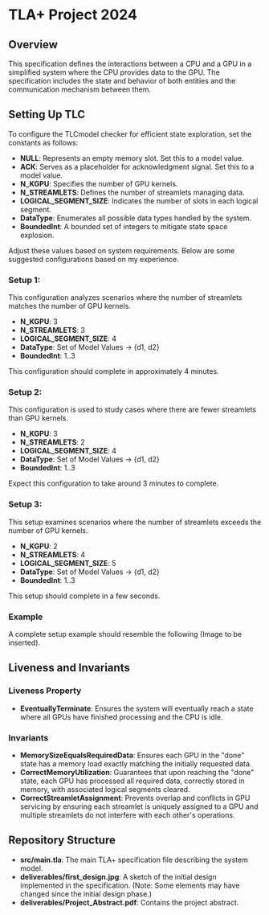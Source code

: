 
# TLA+ Project 2024

## Overview

This specification defines the interactions between a CPU and a GPU in a simplified system where the CPU provides data to the GPU. The specification includes the state and behavior of both entities and the communication mechanism between them.

## Setting Up TLC

To configure the TLCmodel checker for efficient state exploration, set the constants as follows:

- **NULL**: Represents an empty memory slot. Set this to a model value.
- **ACK**: Serves as a placeholder for acknowledgment signal. Set this to a model value.
- **N_KGPU**: Specifies the number of GPU kernels.
- **N_STREAMLETS**: Defines the number of streamlets managing data.
- **LOGICAL_SEGMENT_SIZE**: Indicates the number of slots in each logical segment.
- **DataType**: Enumerates all possible data types handled by the system.
- **BoundedInt**: A bounded set of integers to mitigate state space explosion.

Adjust these values based on system requirements. Below are some suggested configurations based on my experience.

### Setup 1:
This configuration analyzes scenarios where the number of streamlets matches the number of GPU kernels.
- **N_KGPU**: 3
- **N_STREAMLETS**: 3
- **LOGICAL_SEGMENT_SIZE**: 4
- **DataType**: Set of Model Values -> {d1, d2}
- **BoundedInt**: 1..3

This configuration should complete in approximately 4 minutes.

### Setup 2:
This configuration is used to study cases where there are fewer streamlets than GPU kernels.
- **N_KGPU**: 3
- **N_STREAMLETS**: 2
- **LOGICAL_SEGMENT_SIZE**: 4
- **DataType**: Set of Model Values -> {d1, d2}
- **BoundedInt**: 1..3

Expect this configuration to take around 3 minutes to complete.

### Setup 3:
This setup examines scenarios where the number of streamlets exceeds the number of GPU kernels.
- **N_KGPU**: 2
- **N_STREAMLETS**: 4
- **LOGICAL_SEGMENT_SIZE**: 5
- **DataType**: Set of Model Values -> {d1, d2}
- **BoundedInt**: 1..3

This setup should complete in a few seconds.

### Example
A complete setup example should resemble the following (Image to be inserted).

## Liveness and Invariants

### Liveness Property
- **EventuallyTerminate**: Ensures the system will eventually reach a state where all GPUs have finished processing and the CPU is idle.

### Invariants
- **MemorySizeEqualsRequiredData**: Ensures each GPU in the "done" state has a memory load exactly matching the initially requested data.
- **CorrectMemoryUtilization**: Guarantees that upon reaching the "done" state, each GPU has processed all required data, correctly stored in memory, with associated logical segments cleared.
- **CorrectStreamletAssignment**: Prevents overlap and conflicts in GPU servicing by ensuring each streamlet is uniquely assigned to a GPU and multiple streamlets do not interfere with each other's operations.

## Repository Structure

- **src/main.tla**: The main TLA+ specification file describing the system model.
- **deliverables/first_design.jpg**: A sketch of the initial design implemented in the specification. (Note: Some elements may have changed since the initial design phase.)
- **deliverables/Project_Abstract.pdf**: Contains the project abstract.
